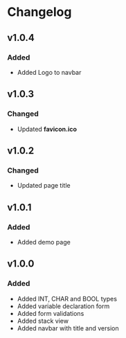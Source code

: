 # Changelog

## v1.0.4

### Added

- Added Logo to navbar

## v1.0.3

### Changed

- Updated **favicon.ico**

## v1.0.2

### Changed

- Updated page title

## v1.0.1

### Added

- Added demo page

## v1.0.0

### Added

- Added INT, CHAR and BOOL types
- Added variable declaration form
- Added form validations
- Added stack view
- Added navbar with title and version